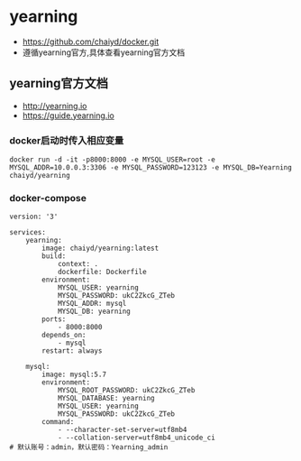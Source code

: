 # yearning

* https://github.com/chaiyd/docker.git
* 遵循yearning官方,具体查看yearning官方文档

## yearning官方文档
* http://yearning.io
* https://guide.yearning.io

### docker启动时传入相应变量
```
docker run -d -it -p8000:8000 -e MYSQL_USER=root -e MYSQL_ADDR=10.0.0.3:3306 -e MYSQL_PASSWORD=123123 -e MYSQL_DB=Yearning chaiyd/yearning
```

### docker-compose
```
version: '3'

services:
    yearning:
        image: chaiyd/yearning:latest
        build:
            context: .
            dockerfile: Dockerfile
        environment:
            MYSQL_USER: yearning
            MYSQL_PASSWORD: ukC2ZkcG_ZTeb
            MYSQL_ADDR: mysql
            MYSQL_DB: yearning
        ports:
            - 8000:8000
        depends_on:
            - mysql
        restart: always

    mysql:
        image: mysql:5.7
        environment:
            MYSQL_ROOT_PASSWORD: ukC2ZkcG_ZTeb
            MYSQL_DATABASE: yearning
            MYSQL_USER: yearning
            MYSQL_PASSWORD: ukC2ZkcG_ZTeb
        command:
            - --character-set-server=utf8mb4
            - --collation-server=utf8mb4_unicode_ci
# 默认账号：admin，默认密码：Yearning_admin
```
